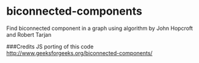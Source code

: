 # biconnected-components
Find biconnected component in a graph using algorithm by John Hopcroft and Robert Tarjan

###Credits
JS porting of this code http://www.geeksforgeeks.org/biconnected-components/
